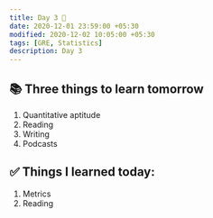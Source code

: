 ```yaml
---
title: Day 3 🦾
date: 2020-12-01 23:59:00 +05:30
modified: 2020-12-02 10:05:00 +05:30
tags: [GRE, Statistics]
description: Day 3
---
```


## 📚 Three things to learn tomorrow

1. Quantitative aptitude
2. Reading
3. Writing
4. Podcasts

## ✅ Things I learned today:

1. Metrics
2. Reading